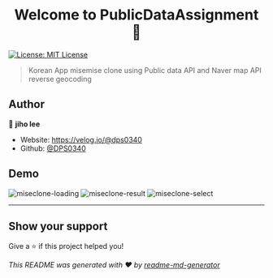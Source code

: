 <h1 align="center">Welcome to PublicDataAssignment 👋</h1>
<p>
  <a href="#" target="_blank">
    <img alt="License: MIT License" src="https://img.shields.io/badge/License-MIT License-yellow.svg" />
  </a>
</p>

> Korean App misemise clone using Public data API and Naver map API reverse geocoding

## Author

👤 **jiho lee**

* Website: https://velog.io/@dps0340
* Github: [@DPS0340](https://github.com/DPS0340)

## Demo
![miseclone-loading](https://user-images.githubusercontent.com/32592965/109403623-afbc9780-79a1-11eb-9716-2f6868fcedb2.png)
![miseclone-result](https://user-images.githubusercontent.com/32592965/109403646-d67ace00-79a1-11eb-9ce4-63726b5f453f.png)
![miseclone-select](https://user-images.githubusercontent.com/32592965/109403656-fa3e1400-79a1-11eb-8d53-8ee17fc1744d.png)
***

## Show your support

Give a ⭐️ if this project helped you!

_This README was generated with ❤️ by [readme-md-generator](https://github.com/kefranabg/readme-md-generator)_
